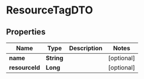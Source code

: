
# ResourceTagDTO

## Properties
Name | Type | Description | Notes
------------ | ------------- | ------------- | -------------
**name** | **String** |  |  [optional]
**resourceId** | **Long** |  |  [optional]



